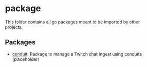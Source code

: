 # package
This folder contains all go packages meant to be imported by other projects.

## Packages
- [conduit](./conduit): Package to manage a Twitch chat ingest using conduits (placeholder)